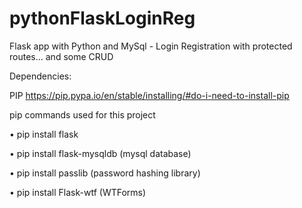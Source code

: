 # pythonFlaskLoginReg
Flask app with Python and MySql - Login Registration with protected routes... and some CRUD

Dependencies:

PIP
https://pip.pypa.io/en/stable/installing/#do-i-need-to-install-pip

pip commands used for this project

• pip install flask

• pip install flask-mysqldb (mysql database)

• pip install passlib (password hashing library)

• pip install Flask-wtf (WTForms)
